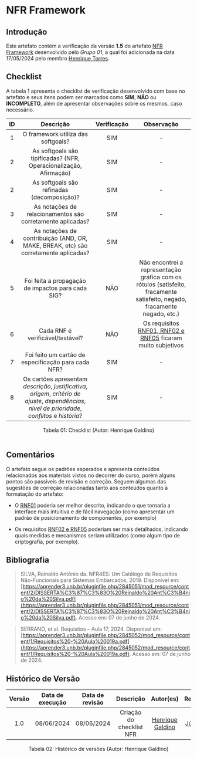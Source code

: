 # NFR Framework

## Introdução

Este artefato contém a verificação da versão **1.5** do artefato [NFR Framework](https://requisitos-de-software.github.io/2024.1-DiarioOficialdaUniao/modelagem/modelagemAgil/nfr_framework/) desenvolvido pelo *Grupo 01*, a qual foi adicionada na data 17/05/2024 pelo membro [Henrique Torres](https://github.com/henriqtorresl).

## Checklist

A tabela 1 apresenta o checklist de verificação desenvolvido com base no artefato e seus itens podem ser marcados como **SIM**, **NÃO** ou **INCOMPLETO**, além de apresentar observações sobre os mesmos, caso necessário.

| ID | Descrição | Verificação | Observação |
| :--: | :-----: | :---------: | :--------: |
| 1 | O framework utiliza das softgoals? | SIM | - |
| 2 | As softgoals são tipificadas? (NFR, Operacionalização, Afirmação) | SIM | - |
| 2 | As softgoals são refinadas (decomposição)?  | SIM | - |
| 3 | As notações de relacionamentos são corretamente aplicadas? | SIM | - |
| 4 | As notações de contribuição (AND, OR, MAKE, BREAK, etc) são corretamente aplicadas? | SIM | - |
| 5 | Foi feita a propagação de impactos para cada SIG? | NÃO | Não encontrei a representação gráfica com os rótulos (satisfeito, fracamente satisfeito, negado, fracamente negado, etc.) |
| 6 | Cada RNF é verificável/testável? | NÃO | Os requisitos [RNF01, RNF02 e RNF05](https://requisitos-de-software.github.io/2024.1-DiarioOficialdaUniao/modelagem/modelagemAgil/nfr_framework/#requisitos-nao-funcionais) ficaram muito subjetivos |
| 7 | Foi feito um cartão de especificação para cada NFR? | SIM | - |
| 8 | Os cartões apresentam *descrição*, *justificativa*, *origem*, *critério de ajuste*, *dependências*, *nível de prioridade*, *conflitos* e *história*? | SIM | - |


<div align="center">
<figcaption align="center">Tabela 01: Checklist (Autor: Henrique Galdino)</figcaption>
</div>
<br/>

## Comentários

O artefato segue os padrões esperados e apresenta conteúdos relacionados aos materiais vistos no decorrer do curso, porém alguns pontos são passíveis de revisão e correção. Seguem algumas das sugestões de correção relacionadas tanto aos conteúdos quanto à formatação do artefato:

- O [RNF01](https://requisitos-de-software.github.io/2024.1-DiarioOficialdaUniao/modelagem/modelagemAgil/nfr_framework/#requisitos-nao-funcionais) poderia ser melhor descrito, indicando o que tornaria a interface mais intuitiva e de fácil navegação (como apresentar um padrão de posicionamento de componentes, por exemplo)

- Os requisitos [RNF02 e RNF05](https://requisitos-de-software.github.io/2024.1-DiarioOficialdaUniao/modelagem/modelagemAgil/nfr_framework/#requisitos-nao-funcionais) poderiam ser mais detalhados, indicando quais medidas e mecanismos seriam utilizados (como algum tipo de criptografia, por exemplo).



## Bibliografia

> SILVA, Reinaldo Antônio da. NFR4ES: Um Catálogo de Requisitos Não-Funcionais para Sistemas Embarcados, 2019. Disponível em: [https://aprender3.unb.br/pluginfile.php/2845051/mod_resource/content/2/DISSERTA%C3%87%C3%83O%20Reinaldo%20Ant%C3%B4nio%20da%20Silva.pdf](https://aprender3.unb.br/pluginfile.php/2845051/mod_resource/content/2/DISSERTA%C3%87%C3%83O%20Reinaldo%20Ant%C3%B4nio%20da%20Silva.pdf). Acesso em: 07 de junho de 2024.


> SERRANO, et al. Requisitos – Aula 17, 2024. Disponível em: [https://aprender3.unb.br/pluginfile.php/2845052/mod_resource/content/1/Requisitos%20-%20Aula%20019a.pdf](https://aprender3.unb.br/pluginfile.php/2845052/mod_resource/content/1/Requisitos%20-%20Aula%20019a.pdf). Acesso em: 07 de junho de 2024.

## Histórico de Versão

| Versão | Data de execução | Data de revisão |  Descrição                          | Autor(es)                                           | Revisor(es)                                           |
| :----: | :--------------: | :-------------: | :---------------------------------: | :-------------------------------------------------: | :---------------------------------------------------: |
| 1.0    | 08/06/2024       | 08/06/2024      | Criação do checklist NFR  | [Henrique Galdino](https://github.com/hgaldino05)   | [Júlio César](https://github.com/Julio1099)         |

<div align="center">
<figcaption align="center">Tabela 02: Histórico de versões (Autor: Henrique Galdino)</figcaption>
</div>
<br/>